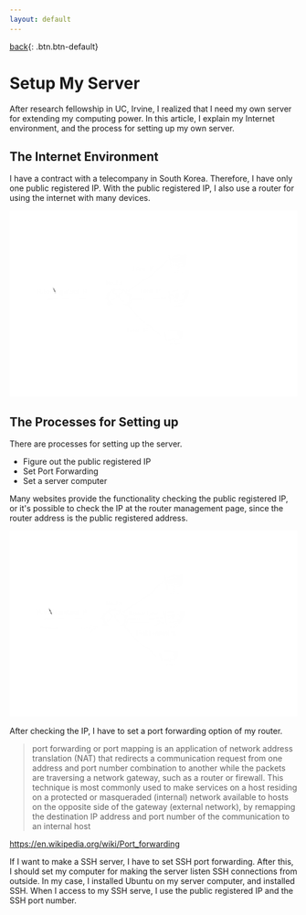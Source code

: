 ```yaml
---
layout: default
---
```

[back](../smain){: .btn.btn-default}

# Setup My Server

After research fellowship in UC, Irvine, I realized that I need my own server for extending my computing power. In this article, I explain my Internet environment, and the process for setting up my own server.

## The Internet Environment

I have a contract with a telecompany in South Korea. Therefore, I have only one public registered IP. With the public registered IP, I also use a router for using the internet with many devices. 

![environment](./smsEnvironment.png)

## The Processes for Setting up

There are processes for setting up the server.
- Figure out the public registered IP
- Set Port Forwarding 
- Set a server computer

Many websites provide the functionality checking the public registered IP, or it's possible to check the IP at the router management page, since the router address is the public registered address.

![portforwarding](./smsPortforwarding.png)

After checking the IP, I have to set a port forwarding option of my router. 
> port forwarding or port mapping is an application of network address translation (NAT) that redirects a communication request from one address and port number combination to another while the packets are traversing a network gateway, such as a router or firewall. This technique is most commonly used to make services on a host residing on a protected or masqueraded (internal) network available to hosts on the opposite side of the gateway (external network), by remapping the destination IP address and port number of the communication to an internal host 

https://en.wikipedia.org/wiki/Port_forwarding

If I want to make a SSH server, I have to set SSH port forwarding. After this, I should set my computer for making the server listen SSH connections from outside. In my case, I installed Ubuntu on my server computer, and installed SSH. When I access to my SSH serve, I use the public registered IP and the SSH port number. 